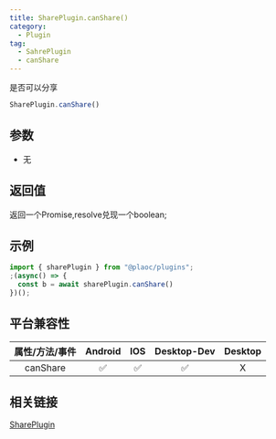 ```yaml
---
title: SharePlugin.canShare()
category:
  - Plugin
tag:
  - SahrePlugin
  - canShare
---
```


是否可以分享

```js
SharePlugin.canShare()
```

## 参数

  - 无

## 返回值

  返回一个Promise,resolve兑现一个boolean;

## 示例
```js
import { sharePlugin } from "@plaoc/plugins";
;(async() => {
  const b = await sharePlugin.canShare()
})();

```

## 平台兼容性

| 属性/方法/事件 | Android | IOS | Desktop-Dev | Desktop |
|:------------:|:-------:|:---:|:-----------:|:-------:|
| canShare     | ✅       | ✅  | ✅          | X       |

## 相关链接

[SharePlugin](./index.md)


